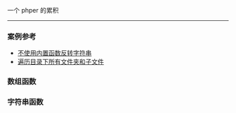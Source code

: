 
一个 phper 的累积

- - -

### 案例参考

- [不使用内置函数反转字符串](example/reference.md#不使用内置函数反转字符串)
- [遍历目录下所有文件夹和子文件](example/reference.md#遍历目录下所有文件夹和子文件)

### 数组函数

### 字符串函数


